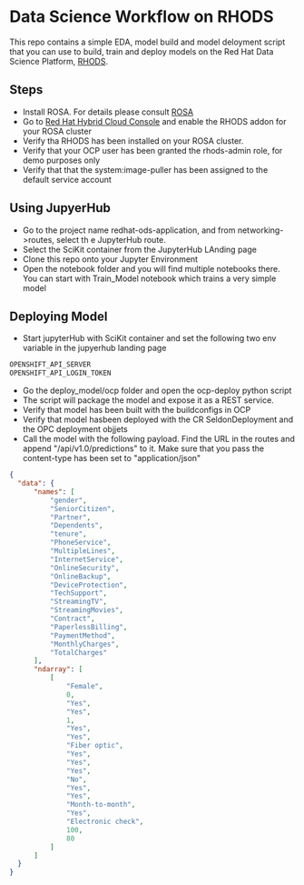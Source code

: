 # Data Science Workflow on RHODS

This repo contains a simple EDA, model build and model deloyment script that you can use to build, train and deploy models on the Red Hat Data Science Platform, [RHODS](https://www.redhat.com/en/technologies/cloud-computing/openshift/openshift-data-science).

## Steps
- Install ROSA. For details please consult [ROSA](https://aws.amazon.com/rosa/)
- Go to [Red Hat Hybrid Cloud Console](https://console.redhat.com/openshift/) and enable the RHODS addon for your ROSA cluster
- Verify tha RHODS has been installed on your ROSA cluster. 
- Verify that your OCP user has been granted the rhods-admin role, for demo purposes only
- Verify that that the system:image-puller has been assigned to the default service account


## Using JupyerHub
- Go to the project name redhat-ods-application, and from networking->routes, select th e JupyterHub route.
- Select the SciKit container from the JupyterHub LAnding page
- Clone this repo onto your Jupyter Environment
- Open the notebook folder and you will find multiple notebooks there. You can start with Train_Model notebook which trains a very simple model


## Deploying Model
- Start jupyterHub with SciKit container and set the following two env variable in the jupyerhub landing page
  
```bash
OPENSHIFT_API_SERVER
OPENSHIFT_API_LOGIN_TOKEN
```

- Go the deploy_model/ocp folder and open the ocp-deploy python script
- The script will package the model and expose it as a REST service.
- Verify that model has been built with the buildconfigs in OCP
- Verify that model hasbeen deployed with the CR SeldonDeployment and the OPC deployment objjets
- Call the model with the following payload. Find the URL in the routes and append "/api/v1.0/predictions" to it. Make sure that you pass the content-type has been set to "application/json"
```json
{
  "data": {
      "names": [
          "gender",
          "SeniorCitizen",
          "Partner",
          "Dependents",
          "tenure",
          "PhoneService",
          "MultipleLines",
          "InternetService",
          "OnlineSecurity",
          "OnlineBackup",
          "DeviceProtection",
          "TechSupport",
          "StreamingTV",
          "StreamingMovies",
          "Contract",
          "PaperlessBilling",
          "PaymentMethod",
          "MonthlyCharges",
          "TotalCharges"
      ],
      "ndarray": [
          [
              "Female",
              0,
              "Yes",
              "Yes",
              1,
              "Yes",
              "Yes",
              "Fiber optic",
              "Yes",
              "Yes",
              "Yes",
              "No",
              "Yes",
              "Yes",
              "Month-to-month",
              "Yes",
              "Electronic check",
              100,
              80
          ]
      ]
  }
}
```
  
